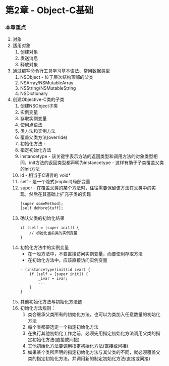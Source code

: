 # 第2章 - Object-C基础
### 本章重点
1. 对象
2. 适用对象
	1. 创建对象
	2. 发送消息
	3. 释放对象
3. 通过编写命令行工具学习基本语法、常用数据类型
	1. NSObject - 位于层次结构顶部的父类
	2. NSArray/NSMutableArray
	3. NSString/NSMutableString
	4. NSDictionary
4. 创建Objective-C类的子类
	1. 创建NSObject子类
	2. 实例变量
	3. 存取实例变量
	4. 使用点语法
	5. 类方法和实例方法
	6. 覆盖父类方法(override)
	7. 初始化方法 - 
	8. 指定初始化方法
	9. instancetype - 该关键字表示方法的返回类型和调用方法的对象类型相同，init方法的返回类型都声明为instancetype - 这样有助于子类覆盖父类的init方法
	10. id - 相当于C语言的 void*
	11. self - 是一个隐式(implicit)局部变量
	12. super - 在覆盖父类的某个方法时，往往需要保留该方法在父类中的实现，然后在其基础上扩充子类的实现
		```
		[super someMethod];
		[self doMoreStuff];
		```
	13. 确认父类的初始化结果
		```
		if (self = [super init]) {
			// 初始化当前类的实例变量
		}
		```
	14. 初始化方法中的实例变量
		* 在一般方法中，不要直接访问实例变量，而要使用存取方法
		* 在初始化方法中，应该直接访问实例变量
		```
		- (instancetype)init(id ivar) {
			if (self = [super init]) {
				_ivar = ivar;
				...
			}
		}
		```
	15. 其他初始化方法与初始化方法链
	16. 初始化方法规则：
		1. 类会继承父类所有的初始化方法，也可以为类加入任意数量的初始化方法
		2. 每个类都要选定一个指定初始化方法
		3. 在执行其他初始化工作之前，必须先用指定初始化方法调用父类的指定初始化方法(直接或间接)
		4. 其他初始化方法要调用指定初始化方法(直接或间接)
		5. 如果某个类所声明的指定初始化方法与其父类的不同，就必须覆盖父类的指定初始化方法，并调用新的制定初始化方法(直接或间接)
